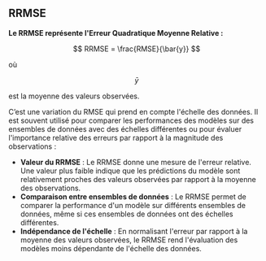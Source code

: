 ## RRMSE

**Le RRMSE représente l'Erreur Quadratique Moyenne Relative :**

$$
RRMSE = \frac{RMSE}{\bar{y}}
$$

où

$$
\bar{y}
$$

est la moyenne des valeurs observées.

C’est une variation du RMSE qui prend en compte l'échelle des données. Il est souvent utilisé pour comparer les performances des modèles sur des ensembles de données avec des échelles différentes ou pour évaluer l'importance relative des erreurs par rapport à la magnitude des observations :

- **Valeur du RRMSE** : Le RRMSE donne une mesure de l'erreur relative. Une valeur plus faible indique que les prédictions du modèle sont relativement proches des valeurs observées par rapport à la moyenne des observations.
- **Comparaison entre ensembles de données** : Le RRMSE permet de comparer la performance d'un modèle sur différents ensembles de données, même si ces ensembles de données ont des échelles différentes.
- **Indépendance de l'échelle** : En normalisant l'erreur par rapport à la moyenne des valeurs observées, le RRMSE rend l'évaluation des modèles moins dépendante de l'échelle des données.
